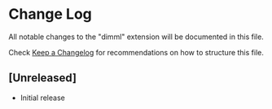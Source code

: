 # Change Log
All notable changes to the "dimml" extension will be documented in this file.

Check [Keep a Changelog](http://keepachangelog.com/) for recommendations on how to structure this file.

## [Unreleased]
- Initial release